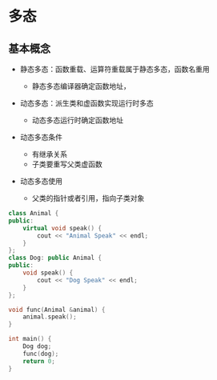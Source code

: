 # 多态

## 基本概念

* 静态多态：函数重载、运算符重载属于静态多态，函数名重用 
  * 静态多态编译器确定函数地址，

* 动态多态：派生类和虚函数实现运行时多态
  * 动态多态运行时确定函数地址
* 动态多态条件
  * 有继承关系
  * 子类要重写父类虚函数
* 动态多态使用
  * 父类的指针或者引用，指向子类对象

```c++
class Animal {
public:
    virtual void speak() {
        cout << "Animal Speak" << endl;
    }
};
class Dog: public Animal {
public:
    void speak() {
        cout << "Dog Speak" << endl;
    }
};

void func(Animal &animal) {
    animal.speak();
}

int main() {
    Dog dog;
    func(dog);
    return 0;
}
```

